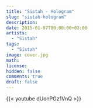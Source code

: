 ```yaml
---
title: "Sistah - Hologram"
slug: "sistah-hologram"
description: 
date: 2015-01-07T00:00:00+03:00
artists:
  - "Sistah"
tags:
  - "Sistah"
image: cover.jpg
math: 
license: 
hidden: false
comments: true
draft: false
---
```


{{< youtube dUonPGz1VnQ >}}
